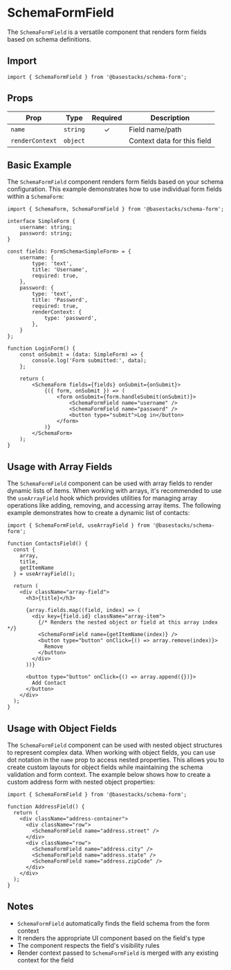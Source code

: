 # SchemaFormField

The `SchemaFormField` is a versatile component that renders form fields based on schema definitions.

## Import

```tsx
import { SchemaFormField } from '@basestacks/schema-form';
```

## Props

| Prop | Type | Required | Description |
|------|------|:--------:|-------------|
| `name` | `string` | ✓ | Field name/path |
| `renderContext` | `object` | | Context data for this field |

## Basic Example

The `SchemaFormField` component renders form fields based on your schema configuration. This example demonstrates how to use individual form fields within a `SchemaForm`:

```tsx
import { SchemaForm, SchemaFormField } from '@basestacks/schema-form';

interface SimpleForm {
    username: string;
    password: string;
}

const fields: FormSchema<SimpleForm> = {
    username: {
        type: 'text',
        title: 'Username',
        required: true,
    },
    password: {
        type: 'text',
        title: 'Password',
        required: true,
        renderContext: {
            type: 'password',
        },
    }
};

function LoginForm() {
    const onSubmit = (data: SimpleForm) => {
        console.log('Form submitted:', data);
    };

    return (
        <SchemaForm fields={fields} onSubmit={onSubmit}>
            {({ form, onSubmit }) => (
                <form onSubmit={form.handleSubmit(onSubmit)}>
                    <SchemaFormField name="username" />
                    <SchemaFormField name="password" />
                    <button type="submit">Log in</button>
                </form>
            )}
        </SchemaForm>
    );
}
```

## Usage with Array Fields

The `SchemaFormField` component can be used with array fields to render dynamic lists of items. When working with arrays, it's recommended to use the `useArrayField` hook which provides utilities for managing array operations like adding, removing, and accessing array items. The following example demonstrates how to create a dynamic list of contacts:

```tsx
import { SchemaFormField, useArrayField } from '@basestacks/schema-form';

function ContactsField() {
  const { 
    array, 
    title, 
    getItemName 
  } = useArrayField();
  
  return (
    <div className="array-field">
      <h3>{title}</h3>
      
      {array.fields.map((field, index) => (
        <div key={field.id} className="array-item">
          {/* Renders the nested object or field at this array index */}
          <SchemaFormField name={getItemName(index)} />
          <button type="button" onClick={() => array.remove(index)}>
            Remove
          </button>
        </div>
      ))}
      
      <button type="button" onClick={() => array.append({})}>
        Add Contact
      </button>
    </div>
  );
}
```

## Usage with Object Fields

The `SchemaFormField` component can be used with nested object structures to represent complex data. When working with object fields, you can use dot notation in the `name` prop to access nested properties. This allows you to create custom layouts for object fields while maintaining the schema validation and form context. The example below shows how to create a custom address form with nested object properties:

```tsx
import { SchemaFormField } from '@basestacks/schema-form';

function AddressField() {
  return (
    <div className="address-container">
      <div className="row">
        <SchemaFormField name="address.street" />
      </div>
      <div className="row">
        <SchemaFormField name="address.city" />
        <SchemaFormField name="address.state" />
        <SchemaFormField name="address.zipCode" />
      </div>
    </div>
  );
}
```

## Notes

- `SchemaFormField` automatically finds the field schema from the form context
- It renders the appropriate UI component based on the field's type
- The component respects the field's visibility rules
- Render context passed to `SchemaFormField` is merged with any existing context for the field
